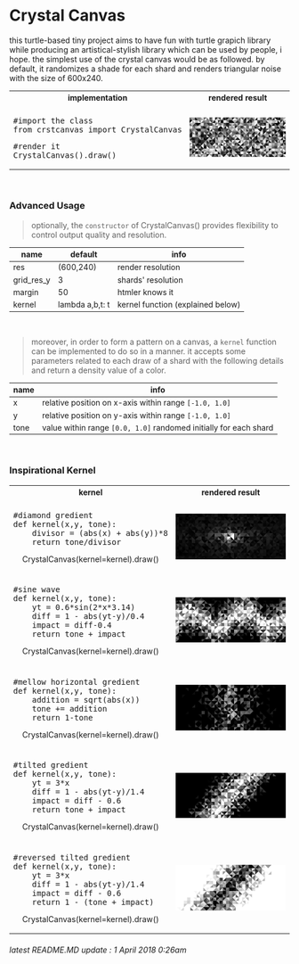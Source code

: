 # Crystal Canvas
this turtle-based tiny project aims to have fun with turtle grapich library while producing an artistical-stylish library which can be used by people, i hope. the simplest use of the crystal canvas would be as followed. by default, it randomizes a shade for each shard and renders triangular noise with the size of 600x240.

<table>
    <tr>
        <th width="45%">implementation</th>
        <th width="55%">rendered result</th>
    </tr>
    <tr>
        <td colspan="2"></td>
    </tr>
    <tr>
        <td><pre>
#import the class
from crstcanvas import CrystalCanvas</pre>
            <pre>
#render it
CrystalCanvas().draw()</pre></td>
        <td>
            <img src="./mdsource/example_0.png">
        </td>
    </tr>
</table>
</br>

### Advanced Usage

> optionally, the `constructor` of CrystalCanvas() provides flexibility to control output quality and resolution.

|name       |default         |info                              |
|-----------|----------------|------------------                |
|res        |(600,240)       |render resolution                 |
|grid_res_y |3               |shards' resolution                |
|margin     |50              |htmler knows it                   |
|kernel     |lambda a,b,t: t |kernel function (explained below) |

</br>

> moreover, in order to form a pattern on a canvas, a `kernel` function can be implemented to do so in a manner.
> it accepts some parameters related to each draw of a shard with the following details and return a density value of a color.

|name    |info                                                             |
|--------|-----------------------------------------------------------------|
|x       |relative position on x-axis within range `[-1.0, 1.0]`           |
|y       |relative position on y-axis within range `[-1.0, 1.0]`           |
|tone    |value within range `[0.0, 1.0]` randomed initially for each shard|

</br>

### Inspirational Kernel
<table>
    <tr>
        <th width="45%">kernel</th>
        <th width="55%">rendered result</th>
    </tr>
    <tr>
        <td colspan="2"> </td>
    </tr>
    <tr>
        <td><pre>
#diamond gredient
def kernel(x,y, tone):
    divisor = (abs(x) + abs(y))*8
    return tone/divisor</pre><p align="center">CrystalCanvas(kernel=kernel).draw()</p></td>
        <td><img src="./mdsource/example_1.png"></td>
    </tr>
    <tr>
        <td colspan="2"></td>
    </tr>
    <tr>
        <td><pre>
#sine wave
def kernel(x,y, tone):
    yt = 0.6*sin(2*x*3.14)
    diff = 1 - abs(yt-y)/0.4
    impact = diff-0.4
    return tone + impact</pre><p align="center">CrystalCanvas(kernel=kernel).draw()</p></td>
        <td>
            <img src="./mdsource/example_2.png">
        </td>
    </tr>
    <tr>
        <td colspan="2"> </td>
    </tr>
    <tr>
        <td><pre>
#mellow horizontal gredient
def kernel(x,y, tone):
    addition = sqrt(abs(x))
    tone += addition
    return 1-tone</pre><p align="center">CrystalCanvas(kernel=kernel).draw()</p></td>
        <td>
            <img src="./mdsource/example_3.png">
        </td>
    </tr>
    <tr>
        <td colspan="2"></td>
    </tr>
    <tr>
        <td><div class="highlight highlight-source-python"><pre>
#tilted gredient
def kernel(x,y, tone):
    yt = 3*x
    diff = 1 - abs(yt-y)/1.4
    impact = diff - 0.6
    return tone + impact</pre><p align="center">CrystalCanvas(kernel=kernel).draw()</p></td>
        <td>
            <img src="./mdsource/example_4.png">
        </td>
    </tr>
        <tr>
        <td colspan="2"></td>
    </tr>
    <tr>
        <td><div class="highlight highlight-source-python"><pre>
#reversed tilted gredient
def kernel(x,y, tone):
    yt = 3*x
    diff = 1 - abs(yt-y)/1.4
    impact = diff - 0.6
    return 1 - (tone + impact)</pre><p align="center">CrystalCanvas(kernel=kernel).draw()</p></td>
        <td>
            <img src="./mdsource/example_5.png">
        </td>
    </tr>
</table>

###### latest README.MD update : 1 April 2018 0:26am
